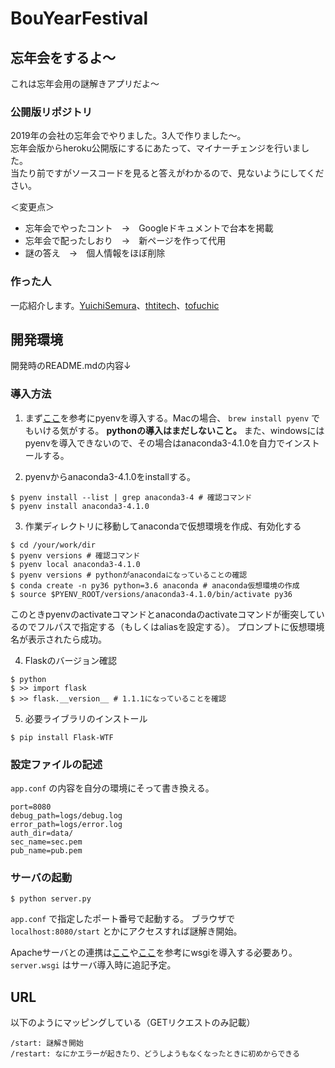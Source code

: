 # BouYearFestival
## 忘年会をするよ〜
これは忘年会用の謎解きアプリだよ～

### 公開版リポジトリ

2019年の会社の忘年会でやりました。3人で作りました～。  
忘年会版からheroku公開版にするにあたって、マイナーチェンジを行いました。  
当たり前ですがソースコードを見ると答えがわかるので、見ないようにしてください。

＜変更点＞

* 忘年会でやったコント　→　Googleドキュメントで台本を掲載
* 忘年会で配ったしおり　→　新ページを作って代用
* 謎の答え　→　個人情報をほぼ削除

### 作った人

一応紹介します。[YuichiSemura](https://github.com/YuichiSemura)、[thtitech](https://github.com/thtitech)、[tofuchic](https://github.com/tofuchic)  

## 開発環境

開発時のREADME.mdの内容↓

### 導入方法
1. まず[ここ](https://qiita.com/1000ch/items/93841f76ea52551b6a97)を参考にpyenvを導入する。Macの場合、 `brew install pyenv` でもいける気がする。
**pythonの導入はまだしないこと。**
また、windowsにはpyenvを導入できないので、その場合はanaconda3-4.1.0を自力でインストールする。

2. pyenvからanaconda3-4.1.0をinstallする。
```
$ pyenv install --list | grep anaconda3-4 # 確認コマンド
$ pyenv install anaconda3-4.1.0
```

3. 作業ディレクトリに移動してanacondaで仮想環境を作成、有効化する
```
$ cd /your/work/dir
$ pyenv versions # 確認コマンド
$ pyenv local anaconda3-4.1.0
$ pyenv versions # pythonがanacondaになっていることの確認
$ conda create -n py36 python=3.6 anaconda # anaconda仮想環境の作成
$ source $PYENV_ROOT/versions/anaconda3-4.1.0/bin/activate py36
```
このときpyenvのactivateコマンドとanacondaのactivateコマンドが衝突しているのでフルパスで指定する（もしくはaliasを設定する）。
プロンプトに仮想環境名が表示されたら成功。

4. Flaskのバージョン確認
```
$ python
$ >> import flask
$ >> flask.__version__ # 1.1.1になっていることを確認
```

5. 必要ライブラリのインストール
```
$ pip install Flask-WTF
```

### 設定ファイルの記述
`app.conf` の内容を自分の環境にそって書き換える。
```
port=8080
debug_path=logs/debug.log
error_path=logs/error.log
auth_dir=data/
sec_name=sec.pem
pub_name=pub.pem
```

### サーバの起動
```
$ python server.py
```

`app.conf` で指定したポート番号で起動する。
ブラウザで `localhost:8080/start` とかにアクセスすれば謎解き開始。


Apacheサーバとの連携は[ここ](https://qiita.com/arc279/items/df28bd100cc2f72fad3c)や[ここ](https://conta.hatenablog.com/entry/2012/01/16/005312)を参考にwsgiを導入する必要あり。
`server.wsgi` はサーバ導入時に追記予定。

## URL
以下のようにマッピングしている（GETリクエストのみ記載）
```
/start: 謎解き開始
/restart: なにかエラーが起きたり、どうしようもなくなったときに初めからできる
```

